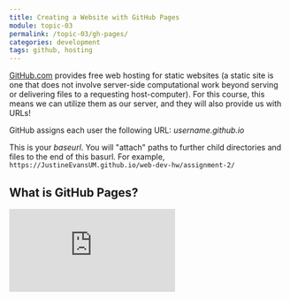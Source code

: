 ```yaml
---
title: Creating a Website with GitHub Pages
module: topic-03
permalink: /topic-03/gh-pages/
categories: development
tags: github, hosting
---
```


<div class="divider-heading"></div>

[GitHub.com](https://github.com) provides free web hosting for static websites (a static site is one that does not involve server-side computational work beyond serving or delivering files to a requesting host-computer). For this course, this means we can utilize them as our server, and they will also provide us with URLs!

GitHub assigns each user the following URL:
_username.github.io_

This is your _baseurl_. You will "attach" paths to further child directories and files to the end of this basurl. For example, `https://JustineEvansUM.github.io/web-dev-hw/assignment-2/`


## What is GitHub Pages?
<div class="embed-responsive embed-responsive-16by9">
  <iframe class="embed-responsive-item" src="https://www.youtube.com/embed/2MsN8gpT6jY?rel=0&amp;showinfo=0" frameborder="0" allowfullscreen></iframe>
</div>
